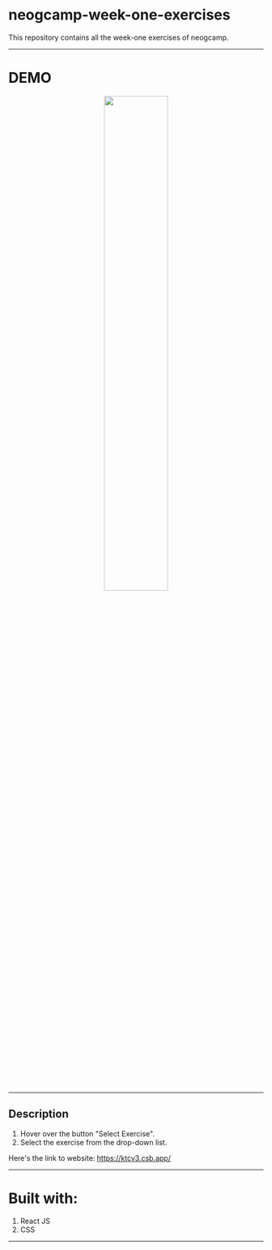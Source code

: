 # neogcamp-week-one-exercises


This repository contains all the week-one exercises of neogcamp.

---

# DEMO 

<p align="center" width="100%">
    <img width="50%" src="demo.gif"> 
</p>

---

## Description 

1. Hover over the button "Select Exercise".
2. Select the exercise from the drop-down list.

Here's the link to website:
https://ktcv3.csb.app/

---

# Built with:

1. React JS 
2. CSS

****


